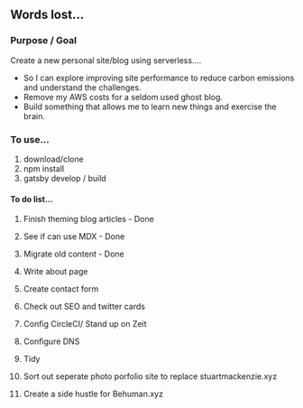 ## Words lost...

### Purpose / Goal

Create a new personal site/blog using serverless....

- So I can explore improving site performance to reduce carbon emissions and understand the challenges.
- Remove my AWS costs for a seldom used ghost blog.
- Build something that allows me to learn new things and exercise the brain.

### To use...

1. download/clone
2. npm install
3. gatsby develop / build

#### To do list...

1. Finish theming blog articles - Done
2. See if can use MDX - Done
3. Migrate old content - Done
4. Write about page
5. Create contact form
6. Check out SEO and twitter cards
7. Config CircleCI/ Stand up on Zeit
8. Configure DNS
9. Tidy

10. Sort out seperate photo porfolio site to replace stuartmackenzie.xyz
11. Create a side hustle for Behuman.xyz
